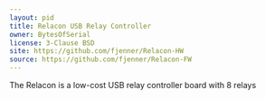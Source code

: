 ```yaml
---
layout: pid
title: Relacon USB Relay Controller
owner: BytesOfSerial
license: 3-Clause BSD
site: https://github.com/fjenner/Relacon-HW
source: https://github.com/fjenner/Relacon-FW
---
```

The Relacon is a low-cost USB relay controller board with 8 relays
